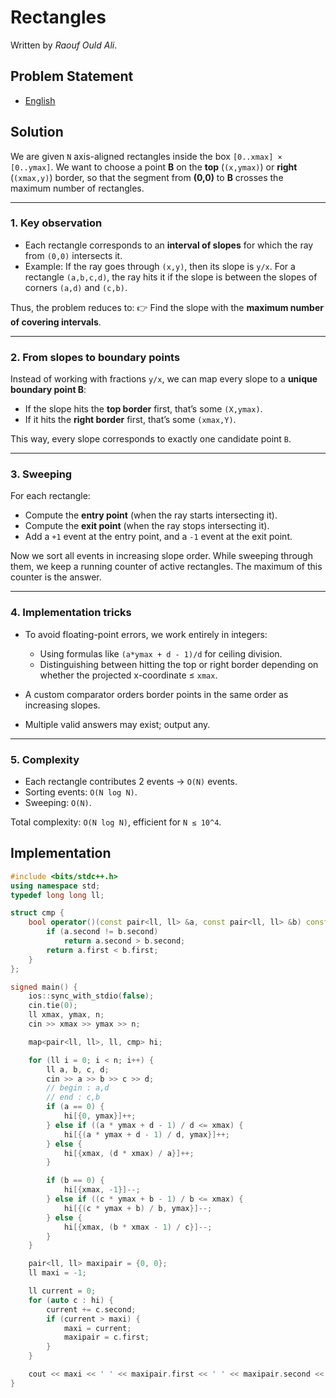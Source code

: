 # Rectangles

Written by _Raouf Ould Ali_.


## Problem Statement

- [English](statements/rectangles.pdf)

## Solution

We are given `N` axis-aligned rectangles inside the box `[0..xmax] × [0..ymax]`.
We want to choose a point **B** on the **top** (`(x,ymax)`) or **right** (`(xmax,y)`) border, so that the segment from **(0,0)** to **B** crosses the maximum number of rectangles.

---

### 1. Key observation

* Each rectangle corresponds to an **interval of slopes** for which the ray from `(0,0)` intersects it.
* Example: If the ray goes through `(x,y)`, then its slope is `y/x`. For a rectangle `(a,b,c,d)`, the ray hits it if the slope is between the slopes of corners `(a,d)` and `(c,b)`.

Thus, the problem reduces to:
👉 Find the slope with the **maximum number of covering intervals**.

---

### 2. From slopes to boundary points

Instead of working with fractions `y/x`, we can map every slope to a **unique boundary point B**:

* If the slope hits the **top border** first, that’s some `(X,ymax)`.
* If it hits the **right border** first, that’s some `(xmax,Y)`.

This way, every slope corresponds to exactly one candidate point `B`.

---

### 3. Sweeping

For each rectangle:

* Compute the **entry point** (when the ray starts intersecting it).
* Compute the **exit point** (when the ray stops intersecting it).
* Add a `+1` event at the entry point, and a `-1` event at the exit point.

Now we sort all events in increasing slope order.
While sweeping through them, we keep a running counter of active rectangles.
The maximum of this counter is the answer.

---

### 4. Implementation tricks

* To avoid floating-point errors, we work entirely in integers:

  * Using formulas like `(a*ymax + d - 1)/d` for ceiling division.
  * Distinguishing between hitting the top or right border depending on whether the projected x-coordinate ≤ `xmax`.
* A custom comparator orders border points in the same order as increasing slopes.
* Multiple valid answers may exist; output any.

---

### 5. Complexity

* Each rectangle contributes 2 events → `O(N)` events.
* Sorting events: `O(N log N)`.
* Sweeping: `O(N)`.

Total complexity: `O(N log N)`, efficient for `N ≤ 10^4`.

## Implementation

```cpp
#include <bits/stdc++.h>
using namespace std;
typedef long long ll;

struct cmp {
    bool operator()(const pair<ll, ll> &a, const pair<ll, ll> &b) const {
        if (a.second != b.second)
            return a.second > b.second;
        return a.first < b.first;
    }
};

signed main() {
    ios::sync_with_stdio(false);
    cin.tie(0);
    ll xmax, ymax, n;
    cin >> xmax >> ymax >> n;

    map<pair<ll, ll>, ll, cmp> hi;

    for (ll i = 0; i < n; i++) {
        ll a, b, c, d;
        cin >> a >> b >> c >> d;
        // begin : a,d
        // end : c,b
        if (a == 0) {
            hi[{0, ymax}]++;
        } else if ((a * ymax + d - 1) / d <= xmax) {
            hi[{(a * ymax + d - 1) / d, ymax}]++;
        } else {
            hi[{xmax, (d * xmax) / a}]++;
        }

        if (b == 0) {
            hi[{xmax, -1}]--;
        } else if ((c * ymax + b - 1) / b <= xmax) {
            hi[{(c * ymax + b) / b, ymax}]--;
        } else {
            hi[{xmax, (b * xmax - 1) / c}]--;
        }
    }

    pair<ll, ll> maxipair = {0, 0};
    ll maxi = -1;

    ll current = 0;
    for (auto c : hi) {
        current += c.second;
        if (current > maxi) {
            maxi = current;
            maxipair = c.first;
        }
    }

    cout << maxi << ' ' << maxipair.first << ' ' << maxipair.second << '\n';
}
```